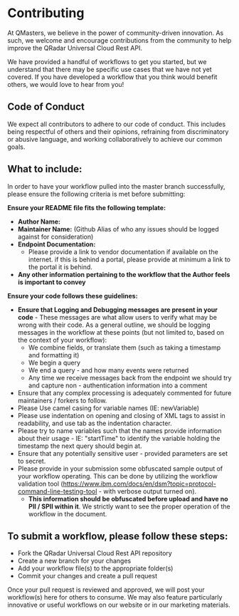 # Contributing
At QMasters, we believe in the power of community-driven innovation. As such, we welcome and encourage contributions from the community to help improve the QRadar Universal Cloud Rest API.

We have provided a handful of workflows to get you started, but we understand that there may be specific use cases that we have not yet covered. If you have developed a workflow that you think would benefit others, we would love to hear from you!

## Code of Conduct
We expect all contributors to adhere to our code of conduct. This includes being respectful of others and their opinions, refraining from discriminatory or abusive language, and working collaboratively to achieve our common goals.

## What to include:
In order to have your workflow pulled into the master branch successfully, please ensure the following criteria is met before submitting:

**Ensure your README file fits the following template:**
- **Author Name:**
- **Maintainer Name:** (Github Alias of who any issues should be logged against for consideration)
- **Endpoint Documentation:**
    - Please provide a link to vendor documentation if available on the internet. if this is behind a portal, please provide at minimum a link to the portal it is behind.
- **Any other information pertaining to the workflow that the Author feels is important to convey**

**Ensure your code follows these guidelines:**
- **Ensure that Logging and Debugging messages are present in your code** - These messages are what allow users to verify what may be wrong with their code. As a general outline, we should be logging messages in the workflow at these points (but not limited to, based on the context of your workflow):
    - We combine fields, or translate them (such as taking a timestamp and formatting it)
    - We begin a query
    - We end a query - and how many events were returned
    - Any time we receive messages back from the endpoint we should try and capture non - authentication information into a comment
- Ensure that any complex processing is adequately commented for future maintainers / forkers to follow.
- Please Use camel casing for variable names (IE: newVariable)
- Please use indentation on opening and closing of XML tags to assist in readability, and use tab as the indentation character.
- Please try to name variables such that the names provide information about their usage - IE: "startTime" to identify the variable holding the timestamp the next query should begin at. 
- Ensure that any potentially sensitive user - provided parameters are set to secret.
- Please provide in your submission some obfuscated sample output of your workflow operating. This can be done by utilizing the workflow validation tool (https://www.ibm.com/docs/en/dsm?topic=protocol-command-line-testing-tool - with verbose output turned on).
    - **This information should be obfuscated before upload and have no PII / SPII within it**. We strictly want to see the proper operation of the workflow in the document. 

## To submit a workflow, please follow these steps:
- Fork the QRadar Universal Cloud Rest API repository
- Create a new branch for your changes
- Add your workflow file(s) to the appropriate folder(s)
- Commit your changes and create a pull request

Once your pull request is reviewed and approved, we will post your workflow(s) here for others to consume. We may also feature particularly innovative or useful workflows on our website or in our marketing materials.
